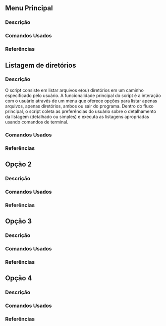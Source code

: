 ## Menu Principal
### Descrição

### Comandos Usados

### Referências

## Listagem de diretórios
### Descrição
O script consiste em listar arquivos e(ou) diretórios em um caminho especificado pelo usuário. A funcionalidade principal do script é a interação com o usuário através de um menu que oferece opções para listar apenas arquivos, apenas diretórios, ambos ou sair do programa. Dentro do fluxo principal, o script coleta as preferências do usuário sobre o detalhamento da listagem (detalhado ou simples) e executa as listagens apropriadas usando comandos de terminal.

### Comandos Usados

### Referências

## Opção 2
### Descrição

### Comandos Usados

### Referências

## Opção 3
### Descrição

### Comandos Usados

### Referências

## Opção 4
### Descrição

### Comandos Usados

### Referências
